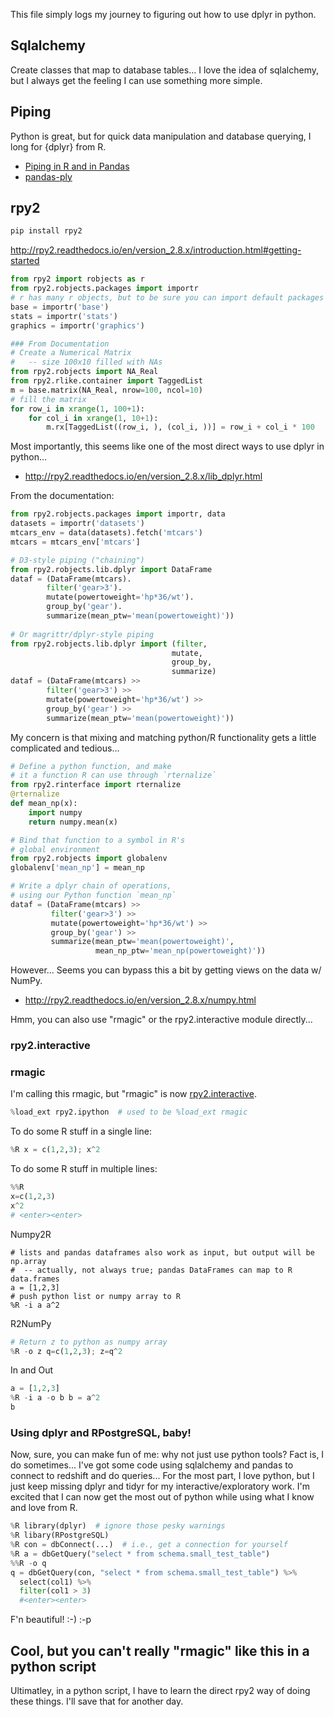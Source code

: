 
This file simply logs my journey to figuring out how to use dplyr in python.

## Sqlalchemy
Create classes that map to database tables...
I love the idea of sqlalchemy, but I always get the feeling I can use something 
more simple.


## Piping
Python is great, but for quick data manipulation and database querying, I long
for {dplyr} from R.  

* [Piping in R and in Pandas](http://fastml.com/piping-in-r-and-in-pandas/)
* [pandas-ply](http://pythonhosted.org/pandas-ply/)



## rpy2
```bash
pip install rpy2
```

http://rpy2.readthedocs.io/en/version_2.8.x/introduction.html#getting-started

```python
from rpy2 import robjects as r
from rpy2.robjects.packages import importr
# r has many r objects, but to be sure you can import default packages
base = importr('base')
stats = importr('stats')
graphics = importr('graphics')

### From Documentation
# Create a Numerical Matrix
#   -- size 100x10 filled with NAs
from rpy2.robjects import NA_Real
from rpy2.rlike.container import TaggedList
m = base.matrix(NA_Real, nrow=100, ncol=10)
# fill the matrix
for row_i in xrange(1, 100+1):
    for col_i in xrange(1, 10+1):
        m.rx[TaggedList((row_i, ), (col_i, ))] = row_i + col_i * 100
```

Most importantly, this seems like one of the most direct ways to use dplyr
in python...  
 - http://rpy2.readthedocs.io/en/version_2.8.x/lib_dplyr.html
 
 From the documentation:
 ```python
from rpy2.robjects.packages import importr, data
datasets = importr('datasets')
mtcars_env = data(datasets).fetch('mtcars')
mtcars = mtcars_env['mtcars']

# D3-style piping ("chaining")
from rpy2.robjects.lib.dplyr import DataFrame
dataf = (DataFrame(mtcars).
         filter('gear>3').
         mutate(powertoweight='hp*36/wt').
         group_by('gear').
         summarize(mean_ptw='mean(powertoweight)'))
         
# Or magrittr/dplyr-style piping
from rpy2.robjects.lib.dplyr import (filter,
                                     mutate,
                                     group_by,
                                     summarize)
dataf = (DataFrame(mtcars) >>
         filter('gear>3') >>
         mutate(powertoweight='hp*36/wt') >>
         group_by('gear') >>
         summarize(mean_ptw='mean(powertoweight)'))
```

My concern is that mixing and matching python/R functionality gets a little
complicated and tedious...

```python
# Define a python function, and make
# it a function R can use through `rternalize`
from rpy2.rinterface import rternalize
@rternalize
def mean_np(x):
    import numpy
    return numpy.mean(x)

# Bind that function to a symbol in R's
# global environment
from rpy2.robjects import globalenv
globalenv['mean_np'] = mean_np

# Write a dplyr chain of operations,
# using our Python function `mean_np`
dataf = (DataFrame(mtcars) >>
         filter('gear>3') >>
         mutate(powertoweight='hp*36/wt') >>
         group_by('gear') >>
         summarize(mean_ptw='mean(powertoweight)',
                   mean_np_ptw='mean_np(powertoweight)'))
```

However... Seems you can bypass this a bit by getting views on the data w/ NumPy.
* http://rpy2.readthedocs.io/en/version_2.8.x/numpy.html

Hmm, you can also use "rmagic" or the rpy2.interactive module directly...

### rpy2.interactive

### rmagic
I'm calling this rmagic, but "rmagic" is now [rpy2.interactive](http://rpy.sourceforge.net/rpy2/doc-2.4/html/interactive.html).
```python
%load_ext rpy2.ipython  # used to be %load_ext rmagic
```
To do some R stuff in a single line:
```python
%R x = c(1,2,3); x^2
```
To do some R stuff in multiple lines:
```python
%%R
x=c(1,2,3)
x^2
# <enter><enter>
```

Numpy2R
```
# lists and pandas dataframes also work as input, but output will be np.array
#  -- actually, not always true; pandas DataFrames can map to R data.frames
a = [1,2,3]
# push python list or numpy array to R
%R -i a a^2
```

R2NumPy
```python
# Return z to python as numpy array
%R -o z q=c(1,2,3); z=q^2
```

In and Out
```python
a = [1,2,3]
%R -i a -o b b = a^2
b
```

### Using dplyr and RPostgreSQL, baby!
Now, sure, you can make fun of me: why not just use python tools?  Fact is,
I do sometimes... I've got some code using sqlalchemy and pandas to connect
to redshift and do queries... For the most part, I love python, but I just keep
missing dplyr and tidyr for my interactive/exploratory work.  I'm excited that
I can now get the most out of python while using what I know and love from R.

```python
%R library(dplyr)  # ignore those pesky warnings
%R libary(RPostgreSQL)
%R con = dbConnect(...)  # i.e., get a connection for yourself
%R a = dbGetQuery("select * from schema.small_test_table")
%%R -o q
q = dbGetQuery(con, "select * from schema.small_test_table") %>%
  select(col1) %>%
  filter(col1 > 3)
  #<enter><enter>
```
F'n beautiful! :-) :-p

## Cool, but you can't really "rmagic" like this in a python script
Ultimatley, in a python script, I have to learn the direct rpy2 way of doing these things.
I'll save that for another day.


